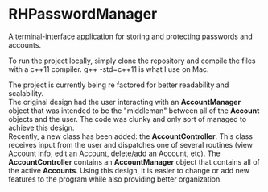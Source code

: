 # RHPasswordManager
A terminal-interface application for storing and protecting passwords and accounts.

To run the project locally, simply clone the repository and compile the files with a c++11 compiler. g++ -std=c++11 is what I use on Mac.

The project is currently being re factored for better readability and scalability.<br>
The original design had the user interacting with an <b>AccountManager</b> object that was intended to be the "middleman" between all of the <b>Account</b> objects and the user. The code was clunky and only sort of managed to achieve this design. <br>
Recently, a new class has been added: the <b>AccountController</b>. This class receives input from the user and dispatches one of several routines (view Account info, edit an Account, delete/add an Account, etc). The <b>AccountController</b> contains an <b>AccountManager</b> object that contains all of the active <b>Accounts</b>. Using this design, it is easier to change or add new features to the program while also providing better organization.
